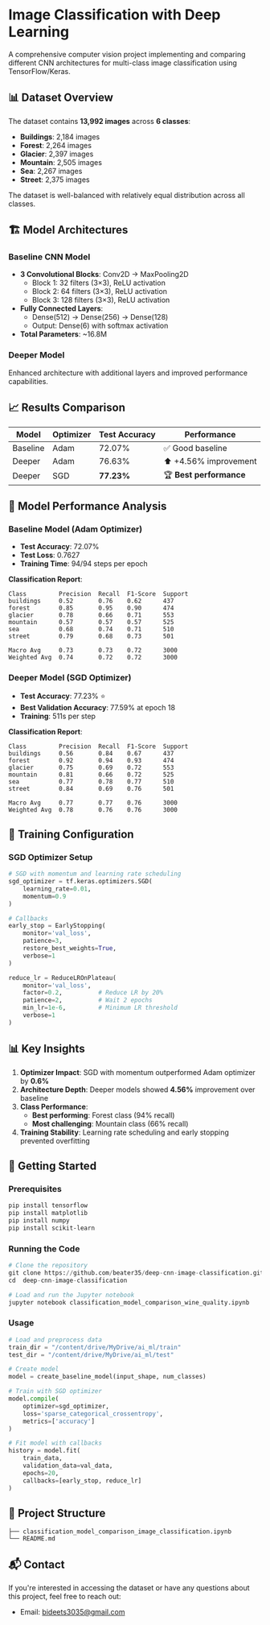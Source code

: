# Image Classification with Deep Learning

A comprehensive computer vision project implementing and comparing different CNN architectures for multi-class image classification using TensorFlow/Keras.

## 📊 Dataset Overview

The dataset contains **13,992 images** across **6 classes**:
- **Buildings**: 2,184 images
- **Forest**: 2,264 images
- **Glacier**: 2,397 images
- **Mountain**: 2,505 images
- **Sea**: 2,267 images
- **Street**: 2,375 images

The dataset is well-balanced with relatively equal distribution across all classes.

## 🏗️ Model Architectures

### Baseline CNN Model
- **3 Convolutional Blocks**: Conv2D → MaxPooling2D
  - Block 1: 32 filters (3×3), ReLU activation
  - Block 2: 64 filters (3×3), ReLU activation
  - Block 3: 128 filters (3×3), ReLU activation
- **Fully Connected Layers**: 
  - Dense(512) → Dense(256) → Dense(128)
  - Output: Dense(6) with softmax activation
- **Total Parameters**: ~16.8M

### Deeper Model
Enhanced architecture with additional layers and improved performance capabilities.

## 📈 Results Comparison

| Model | Optimizer | Test Accuracy | Performance |
|-------|-----------|---------------|-------------|
| Baseline | Adam | 72.07% | ✅ Good baseline |
| Deeper | Adam | 76.63% | ⬆️ +4.56% improvement |
| Deeper | SGD | **77.23%** | 🏆 **Best performance** |

## 🎯 Model Performance Analysis

### Baseline Model (Adam Optimizer)
- **Test Accuracy**: 72.07%
- **Test Loss**: 0.7627
- **Training Time**: 94/94 steps per epoch

**Classification Report**:
```
Class         Precision  Recall  F1-Score  Support
buildings     0.52       0.76    0.62      437
forest        0.85       0.95    0.90      474
glacier       0.78       0.66    0.71      553
mountain      0.57       0.57    0.57      525
sea           0.68       0.74    0.71      510
street        0.79       0.68    0.73      501

Macro Avg     0.73       0.73    0.72      3000
Weighted Avg  0.74       0.72    0.72      3000
```

### Deeper Model (SGD Optimizer)
- **Test Accuracy**: 77.23% ⭐
- **Best Validation Accuracy**: 77.59% at epoch 18
- **Training**: 511s per step

**Classification Report**:
```
Class         Precision  Recall  F1-Score  Support
buildings     0.56       0.84    0.67      437
forest        0.92       0.94    0.93      474
glacier       0.75       0.69    0.72      553
mountain      0.81       0.66    0.72      525
sea           0.77       0.78    0.77      510
street        0.84       0.69    0.76      501

Macro Avg     0.77       0.77    0.76      3000
Weighted Avg  0.78       0.76    0.76      3000
```

## 🔧 Training Configuration

### SGD Optimizer Setup
```python
# SGD with momentum and learning rate scheduling
sgd_optimizer = tf.keras.optimizers.SGD(
    learning_rate=0.01, 
    momentum=0.9
)

# Callbacks
early_stop = EarlyStopping(
    monitor='val_loss',
    patience=3,
    restore_best_weights=True,
    verbose=1
)

reduce_lr = ReduceLROnPlateau(
    monitor='val_loss',
    factor=0.2,          # Reduce LR by 20%
    patience=2,          # Wait 2 epochs
    min_lr=1e-6,         # Minimum LR threshold
    verbose=1
)
```

## 📊 Key Insights

1. **Optimizer Impact**: SGD with momentum outperformed Adam optimizer by **0.6%**
2. **Architecture Depth**: Deeper models showed **4.56%** improvement over baseline
3. **Class Performance**: 
   - **Best performing**: Forest class (94% recall)
   - **Most challenging**: Mountain class (66% recall)
4. **Training Stability**: Learning rate scheduling and early stopping prevented overfitting

## 🚀 Getting Started

### Prerequisites
```bash
pip install tensorflow
pip install matplotlib
pip install numpy
pip install scikit-learn
```

### Running the Code
```python
# Clone the repository
git clone https://github.com/beater35/deep-cnn-image-classification.git
cd  deep-cnn-image-classification

# Load and run the Jupyter notebook
jupyter notebook classification_model_comparison_wine_quality.ipynb
```

### Usage
```python
# Load and preprocess data
train_dir = "/content/drive/MyDrive/ai_ml/train"
test_dir = "/content/drive/MyDrive/ai_ml/test"

# Create model
model = create_baseline_model(input_shape, num_classes)

# Train with SGD optimizer
model.compile(
    optimizer=sgd_optimizer,
    loss='sparse_categorical_crossentropy',
    metrics=['accuracy']
)

# Fit model with callbacks
history = model.fit(
    train_data,
    validation_data=val_data,
    epochs=20,
    callbacks=[early_stop, reduce_lr]
)
```

## 📁 Project Structure
```
├── classification_model_comparison_image_classification.ipynb
└── README.md
```

## 📬 Contact

If you're interested in accessing the dataset or have any questions about this project, feel free to reach out:

  - Email: bideets3035@gmail.com
